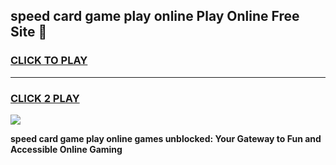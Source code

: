 
## speed card game play online Play Online Free Site 👋
<h3>
<a href="https://download.freeplayer.one?title=speed_card_game_play_online&ref=21F">CLICK TO PLAY</a></h3>
<hr>

<h3>
<a href="https://download.freeplayer.one?title=speed_card_game_play_online&ref=21F">CLICK 2 PLAY</a>
  
</h3>

<a href="https://download.freeplayer.one?title=speed_card_game_play_online&ref=21F"><img src="https://cdnb.artstation.com/p/assets/images/images/032/539/853/original/anto-thomas-button-gif.gif"></a>


**speed card game play online games unblocked: Your Gateway to Fun and Accessible Online Gaming**
